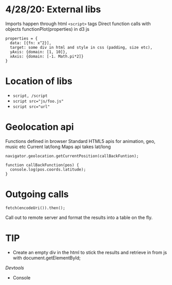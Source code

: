 4/28/20: External libs
===

Imports happen through html `<script>` tags
Direct function calls with objects
functionPlot(properties) in d3 js
```
properties = {
  data: [{fn: x^2}],
  target: some div in html and style in css (padding, size etc),
  yAxis: {domain: [1, 10]},
  xAxis: {domain: [-1. Math.pi*2]}
}
```

Location of libs
===

* `script, /script`
* `script src="js/foo.js"`
* `script src="url"`

Geolocation api 
===

Functions defined in browser 
Standard HTML5 apis for animation, geo, music etc
Current lat/long
Maps api takes lat/long

```
navigator.geolocation.getCurrentPosition(callBackFuntion);

function callBackFunction(pos) {
  console.log(pos.coords.latitude);
}
```

Outgoing calls 
===

```
fetch(encodeUri()).then();
```

Call out to remote server and format the results into a table on the fly.

TIP
===

* Create an empty div in the html to stick the results and retrieve in from js
with document.getElementById;

_Devtools_

* Console 

